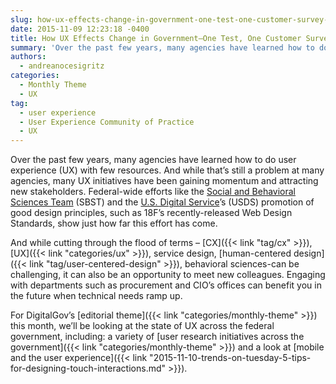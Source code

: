 ```yaml
---
slug: how-ux-effects-change-in-government-one-test-one-customer-survey-at-a-time
date: 2015-11-09 12:23:18 -0400
title: How UX Effects Change in Government—One Test, One Customer Survey at a Time
summary: 'Over the past few years, many agencies have learned how to do user experience (UX) with few resources. And while that&rsquo;s still a problem at many agencies, many UX initiatives have been gaining momentum and attracting new stakeholders. Federal-wide efforts like the Social and Behavioral Sciences Team (SBST) and the U.S. Digital Service&rsquo;s (USDS) promotion'
authors:
  - andreanocesigritz
categories:
  - Monthly Theme
  - UX
tag:
  - user experience
  - User Experience Community of Practice
  - UX
---
```


Over the past few years, many agencies have learned how to do user experience (UX) with few resources. And while that’s still a problem at many agencies, many UX initiatives have been gaining momentum and attracting new stakeholders. Federal-wide efforts like the [Social and Behavioral Sciences Team](https://sbst.gov/) (SBST) and the [U.S. Digital Service](https://www.whitehouse.gov/digital/united-states-digital-service)’s (USDS) promotion of good design principles, such as 18F’s recently-released Web Design Standards, show just how far this effort has come.

And while cutting through the flood of terms &#8211; [CX]({{< link "tag/cx" >}}), [UX]({{< link "categories/ux" >}}), service design, [human-centered design]({{< link "tag/user-centered-design" >}}), behavioral sciences-can be challenging, it can also be an opportunity to meet new colleagues. Engaging with departments such as procurement and CIO’s offices can benefit you in the future when technical needs ramp up.

For DigitalGov’s [editorial theme]({{< link "categories/monthly-theme" >}}) this month, we’ll be looking at the state of UX across the federal government, including: a variety of [user research initiatives across the government]({{< link "categories/monthly-theme" >}}) and a look at [mobile and the user experience]({{< link "2015-11-10-trends-on-tuesday-5-tips-for-designing-touch-interactions.md" >}}).